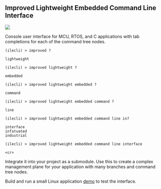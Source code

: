 ## Improved Lightweight Embedded Command Line Interface

![][logo]

[logo]: demo/logo.png

Console user interface for MCU, RTOS, and C applications with tab
completions for each of the command tree nodes.

```
(ilecli) > improved ?

lightweight

(ilecli) > improved lightweight ?

embedded

(ilecli) > improved lightweight embedded ?

command

(ilecli) > improved lightweight embedded command ?

line

(ilecli) > improved lightweight embedded command line in?

interface
infatuated
industrial

(ilecli) > improved lightweight embedded command line interface

<cr>
```

Integrate it into your project as a submodule. Use this to create a
complex management plane for your application with many branches and
command tree nodes.

Build and run a small Linux application [demo](demo/README.md) to test the interface.

